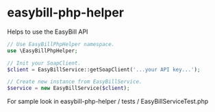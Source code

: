 easybill-php-helper
===================

Helps to use the EasyBill API
```php
// Use EasyBillPhpHelper namespace.
use \EasyBillPhpHelper;

// Init your SoapClient.
$client = EasyBillService::getSoapClient('...your API key...');

// Create new instance from EasyBillService.
$service = new EasyBillService($client);
```
For sample look in easybill-php-helper / tests / EasyBillServiceTest.php
